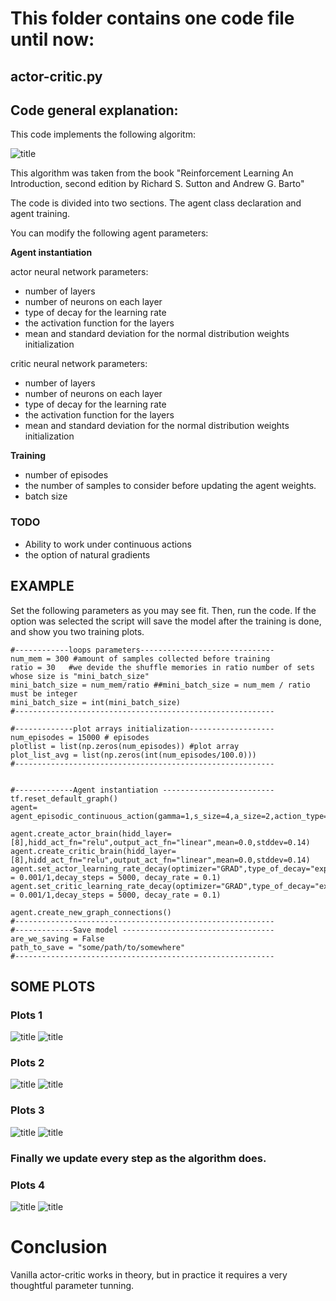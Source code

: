 # This folder contains one code file until now: 
## actor-critic.py

## Code general explanation:

This code implements the following algoritm:

![title](images/algorithm.png)

This algorithm was taken from the book "Reinforcement Learning An Introduction, second edition by Richard S. Sutton and Andrew G. Barto"

The code is divided into two sections. The agent class declaration and agent training.

You can modify the following agent parameters:

**Agent instantiation**

actor neural network parameters:

 - number of layers
 - number of neurons on each layer
 - type of decay for the learning rate
 - the activation function for the layers
 - mean and standard deviation for the normal distribution weights initialization
 
critic neural network parameters:

 - number of layers
 - number of neurons on each layer
 - type of decay for the learning rate
 - the activation function for the layers
 - mean and standard deviation for the normal distribution weights initialization

**Training**

 - number of episodes
 - the number of samples to consider before updating the agent weights.
 - batch size


### TODO

 - Ability to work under continuous actions
 - the option of natural gradients




## EXAMPLE


Set the following parameters as you may see fit. Then, run the code. If the option was selected the script will save the model after the training is done, and show you two training plots. 

    #------------loops parameters------------------------------
    num_mem = 300 #amount of samples collected before training
    ratio = 30   #we devide the shuffle memories in ratio number of sets whose size is "mini_batch_size"
    mini_batch_size = num_mem/ratio ##mini_batch_size = num_mem / ratio must be integer
    mini_batch_size = int(mini_batch_size)
    #----------------------------------------------------------
    
    #-------------plot arrays initialization-------------------
    num_episodes = 15000 # episodes
    plotlist = list(np.zeros(num_episodes)) #plot array
    plot_list_avg = list(np.zeros(int(num_episodes/100.0)))
    #----------------------------------------------------------


    #-------------Agent instantiation -------------------------
    tf.reset_default_graph()
    agent= agent_episodic_continuous_action(gamma=1,s_size=4,a_size=2,action_type="discrete",amount_of_data_to_memorize=num_mem,optimizer="GRAD")

    agent.create_actor_brain(hidd_layer=[8],hidd_act_fn="relu",output_act_fn="linear",mean=0.0,stddev=0.14)
    agent.create_critic_brain(hidd_layer=[8],hidd_act_fn="relu",output_act_fn="linear",mean=0.0,stddev=0.14)
    agent.set_actor_learning_rate_decay(optimizer="GRAD",type_of_decay="exponential",learning_rate = 0.001/1,decay_steps = 5000, decay_rate = 0.1)
    agent.set_critic_learning_rate_decay(optimizer="GRAD",type_of_decay="exponential",learning_rate = 0.001/1,decay_steps = 5000, decay_rate = 0.1)

    agent.create_new_graph_connections()
    #----------------------------------------------------------
    #-------------Save model ----------------------------------
    are_we_saving = False
    path_to_save = "some/path/to/somewhere"
    #----------------------------------------------------------


## SOME PLOTS

### Plots 1

![title](images/nes.png)
![title](images/avgne.png)

### Plots 2

![title](images/single-episode-reward-plot-1-shuffle.png)
![title](images/avg-100-episode-reward-plot-1-shuffle.png)

### Plots 3

![title](images/lastsingle.png)
![title](images/lastavg.png)

### Finally we update every step as the algorithm does.

### Plots 4

![title](images/singlestepsingle.png)
![title](images/singlestepavg.png)



# Conclusion

Vanilla actor-critic works in theory, but in practice it requires a very thoughtful parameter tunning.



 
